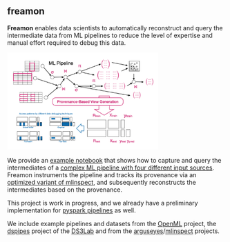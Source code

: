 ## freamon

__Freamon__ enables data scientists to automatically reconstruct and query the intermediate data from ML pipelines to reduce the level of expertise and manual effort required to debug this data.

<p align="left">
  <img src="overview.png" width="350" alt="overview">
</p>

We provide an [example notebook](view-reviews.ipynb) that shows how to capture and query the intermediates of a [complex ML pipeline with four different input sources](classify_amazon_reviews_sklearn.py). Freamon instruments the pipeline and tracks its provenance via an [optimized variant of mlinspect](https://github.com/stefan-grafberger/mlinspect/tree/lineage-opt), and subsequently reconstructs the intermediates based on the provenance.

This project is work in progress, and we already have a preliminary implementation for [pyspark pipelines](preliminary-views-for-pyspark.ipynb) as well. 

We include example pipelines and datasets from the [OpenML](https://www.openml.org) project, the [dspipes](https://github.com/DS3Lab/datascope-pipelines) project of the [DS3Lab](https://github.com/DS3Lab) and from the [arguseyes](https://github.com/schelterlabs/arguseyes)/[mlinspect](https://github.com/stefan-grafberger/mlinspect) projects.
